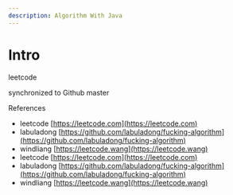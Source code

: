 ```yaml
---
description: Algorithm With Java
---
```


# Intro

leetcode

synchronized to Github master

References

* leetcode [https://leetcode.com](https://leetcode.com)
* labuladong [https://github.com/labuladong/fucking-algorithm](https://github.com/labuladong/fucking-algorithm)
* windliang [https://leetcode.wang](https://leetcode.wang)
* leetcode [https://leetcode.com](https://leetcode.com)
* labuladong [https://github.com/labuladong/fucking-algorithm](https://github.com/labuladong/fucking-algorithm)
* windliang [https://leetcode.wang](https://leetcode.wang)

